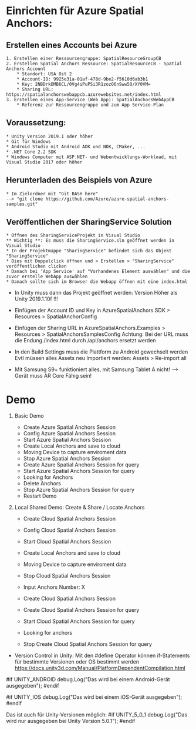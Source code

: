 ﻿# Einrichten für Azure Spatial Anchors:

## Erstellen eines Accounts bei Azure
	1. Erstellen einer Ressourcengruppe: SpatialResourceGroupCB
	2. Erstellen Spatial Anchors Ressource: SpatialResourceCB - Spatial Anchors Account
		* Standort: USA Ost 2
		* Account-ID: 9925e31a-01af-478d-9be2-f5610d6ab3b1
		* Key: 2NBDrkDMB6CL/0Vg4iPuPSi3R1zozO6nSww5O/XY0VM=
		* Sharing URL: https://spatialanchorswebappcb.azurewebsites.net/index.html
	3. Erstellen eines App-Service (Web App): SpatialAnchorsWebAppCB
		* Referenz zur Ressourcengruppe und zum App Service-Plan

## Voraussetzung:
	* Unity Version 2019.1 oder höher
	* Git für Windows
	* Android Studio mit Android ADK und NDK, CMaker, ...
	* .NET Core 2.2 SDK
	* Windows Computer mit ASP.NET- und Webentwicklungs-Workload, mit Visual Studio 2017 oder höher

## Herunterladen des Beispiels von Azure
	* Im Zielordner mit "Git BASH here" 
	--> "git clone https://github.com/Azure/azure-spatial-anchors-samples.git"

## Veröffentlichen der SharingService Solution
	* Öffnen des SharingServiceProjekt in Visual Studio
	** Wichtig **: Es muss die SharingService.sln geöffnet werden in Visual Studio
	* In der Projektmappe "SharingService" befindet sich das Objekt "SharingService"
	* Dies mit Doppelclick öffnen und > Erstellen > "SharingService" veröffentlichen clicken
	* Danach bei 'App Service' auf "Vorhandenes Element auswählen" und die zuvor erstelle WebApp auswählen
	* Danach sollte sich im Browser die Webapp öffnen mit eine index.html 

* In Unity muss dann das Projekt geöffnet werden: Version Höher als Unity 2019.1.10f !!!

* Einfügen der Account ID und Key in AzureSpatialAnchors.SDK > Resources > SpatialAnchorConfig

* Einfügen der Sharing URL in AzureSpatialAnchors.Examples > Resources > SpatialAnchorsSamplesConfig
	Achtung: Bei der URL muss die Endung /index.html durch /api/anchors ersetzt werden
* In den Build Settings muss die Plattform zu Android gewechselt werden
	Evtl müssen alles Assets neu Importiert werden: Assets > Re-import all 

* Mit Samsung S9+ funktioniert alles, mit Samsung Tablet A nicht! --> Gerät muss AR Core Fähig sein!

# Demo

1. Basic Demo
	- Create Azure Spatial Anchors Session
	- Config Azure Spatial Anchors Session 
	- Start Azure Spatial Anchors Session 
	- Create Local Anchors and save to cloud
	- Moving Device to capture enviroment data
	- Stop Azure Spatial Anchors Session 
	- Create Azure Spatial Anchors Session for query
	- Start Azure Spatial Anchors Session for query
	- Looking for Anchors
	- Delete Anchors
	- Stop Azure Spatial Anchors Session for query
	- Restart Demo

2. Local Shared Demo: Create & Share / Locate Anchors
	- Create Cloud Spatial Anchors Session
	- Config Cloud Spatial Anchors Session
	- Start Cloud Spatial Anchors Session
	- Create Local Anchors and save to cloud
	- Moving Device to capture enviroment data
	- Stop Cloud Spatial Anchors Session

	- Input Anchors Number: X
	- Create Cloud Spatial Anchors Session
	- Create Cloud Spatial Anchors Session for query
	- Start Cloud Spatial Anchors Session for query
	- Looking for anchors
	- Stop Create Cloud Spatial Anchors Session for query

* Version Control in Unity: 
Mit den #define Operator können if-Statements für bestimmte Versionen oder OS bestimmt werden
https://docs.unity3d.com/Manual/PlatformDependentCompilation.html

#if UNITY_ANDROID
	debug.Log("Das wird bei einem Android-Gerät ausgegeben");
#endif

#if UNITY_IOS
	debug.Log("Das wird bei einem iOS-Gerät ausgegeben");
#endif

Das ist auch für Unity-Versionen möglich:
#if UNITY_5_0_1
	debug.Log("Das wird nur ausgegeben bei Unity Version 5.0.1");
#endif